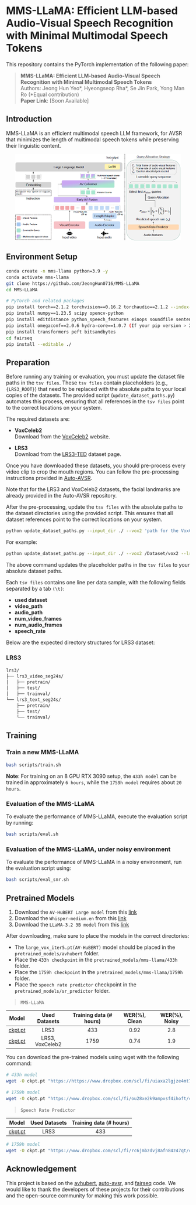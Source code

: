 # MMS-LLaMA: Efficient LLM-based Audio-Visual Speech Recognition with Minimal Multimodal Speech Tokens

This repository contains the PyTorch implementation of the following paper:
> **MMS-LLaMA: Efficient LLM-based Audio-Visual Speech Recognition with Minimal Multimodal Speech Tokens**<be>
><br>
> Authors: Jeong Hun Yeo*, Hyeongseop Rha*, Se Jin Park, Yong Man Ro (*Equal contribution)<br>
> **Paper Link**: [Soon Available]

## Introduction
MMS-LLaMA is an efficient multimodal speech LLM framework, for AVSR that minimizes the length of multimodal speech tokens while preserving their linguistic content.
<div align="center"><img width="90%" src="image.png?raw=true" /></div>



## Environment Setup
```bash
conda create -n mms-llama python=3.9 -y
conda activate mms-llama
git clone https://github.com/JeongHun0716/MMS-LLaMA
cd MMS-LLaMA
```
```bash
# PyTorch and related packages
pip install torch==2.1.2 torchvision==0.16.2 torchaudio==2.1.2 --index-url https://download.pytorch.org/whl/cu121
pip install numpy==1.23.5 scipy opencv-python
pip install editdistance python_speech_features einops soundfile sentencepiece tqdm tensorboard unidecode librosa
pip install omegaconf==2.0.6 hydra-core==1.0.7 (If your pip version > 24.1, please run "python3 -m pip install --upgrade pip==24.0")
pip install transformers peft bitsandbytes
cd fairseq
pip install --editable ./
```

## Preparation
Before running any training or evaluation, you must update the dataset file paths in the ```tsv files```. These ```tsv files``` contain placeholders (e.g., ```{LRS3_ROOT}```) that need to be replaced with the absolute paths to your local copies of the datasets. The provided script (```update_dataset_paths.py```) automates this process, ensuring that all references in the ```tsv files``` point to the correct locations on your system.

The required datasets are:

* **VoxCeleb2**  
  Download from the [VoxCeleb2](https://www.robots.ox.ac.uk/~vgg/data/voxceleb/vox2.html) website.

* **LRS3**  
  Download from the [LRS3-TED](https://mmai.io/datasets/lip_reading/) dataset page.

Once you have downloaded these datasets, you should pre-process every video clip to crop the mouth regions. You can follow the pre-processing instructions provided in [Auto-AVSR](https://github.com/mpc001/auto_avsr/tree/main/preparation).

Note that for the LRS3 and VoxCeleb2 datasets, the facial landmarks are already provided in the Auto-AVSR repository.

After the pre-processing, update the ```tsv files``` with the absolute paths to the dataset directories using the provided script. This ensures that all dataset references point to the correct locations on your system.


```bash
python update_dataset_paths.py --input_dir ./ --vox2 'path for the VoxCeleb2 dataset' --lrs3 'path for the LRS3 dataset' 
```

For example:
```bash
python update_dataset_paths.py --input_dir ./ --vox2 /Dataset/vox2 --lrs3 /Dataset/lrs3
```

The above command updates the placeholder paths in the ```tsv files``` to your absolute dataset paths.

Each ```tsv files``` contains one line per data sample, with the following fields separated by a tab ```(\t)```:

* **used dataset**
* **video_path**
* **audio_path**
* **num_video_frames**
* **num_audio_frames**    
* **speech_rate**

Below are the expected directory structures for LRS3 dataset:

### LRS3
```
lrs3/
├── lrs3_video_seg24s/              
│   ├── pretrain/
│   ├── test/
│   ├── trainval/            
└── lrs3_text_seg24s/
    ├── pretrain/
    ├── test/
    └── trainval/    
```


## Training
### Train a new MMS-LLaMA

```bash
bash scripts/train.sh
```

**Note**: For training on an 8 GPU RTX 3090 setup, the `433h model` can be trained in approximately `6 hours`, while the `1759h model` requires about `20 hours`.


### Evaluation of the MMS-LLaMA
To evaluate the performance of MMS-LLaMA, execute the evaluation script by running:

```bash
bash scripts/eval.sh
```

### Evaluation of the MMS-LLaMA, under noisy environment
To evaluate the performance of MMS-LLaMA in a noisy environment, run the evaluation script using:

```bash
bash scripts/eval_snr.sh
```


## Pretrained Models
1. Download the ```AV-HuBERT Large model``` from this [link](https://github.com/facebookresearch/av_hubert) 
2. Download the ```Whisper-medium.en``` from this [link](https://huggingface.co/openai/whisper-medium.en) 
3. Download the ```LLaMA-3.2 3B model``` from this [link](https://huggingface.co/meta-llama/Llama-3.2-3B)

After downloading, make sure to place the models in the correct directories:
- The `large_vox_iter5.pt(AV-HuBERT)` model should be placed in the `pretrained_models/avhubert` folder.
- Place the `433h checkpoint` in the `pretrained_models/mms-llama/433h` folder.
- Place the `1759h checkpoint` in the `pretrained_models/mms-llama/1759h` folder.
- Place the `speech rate predictor` checkpoint in the `pretrained_models/sr_predictor` folder.

> ```MMS-LLaMA```

| Model         | Used Datasets  | Training data (# hours)   | WER(\%), Clean  | WER(\%), Noisy | 
|--------------|:----------:|:------------------:|:------------------:|:------------------:|
| [ckpt.pt](https://www.dropbox.com/scl/fi/uiaxa2lgjze4mt7tdi5wu/checkpoint_best.pt?rlkey=o62sc6ann8xm3gpkyj4yk3rwe&st=s5q385op&dl=1) |       LRS3       |       433       |       0.92       |      2.8       |
| [ckpt.pt](https://www.dropbox.com/scl/fi/ou28xe2k9ampxsf4ihoft/checkpoint_best.pt?rlkey=a4q1qgigodhrgwqi9lgsalj7f&st=ga8z79vc&dl=1) |       LRS3, VoxCeleb2       |       1759       |       0.74       | 1.9   |

You can download the pre-trained models using wget with the following command:

```bash
# 433h model
wget -O ckpt.pt "https://https://www.dropbox.com/scl/fi/uiaxa2lgjze4mt7tdi5wu/checkpoint_best.pt?rlkey=o62sc6ann8xm3gpkyj4yk3rwe&st=s5q385op&dl=1"
```

```bash
# 1759h model
wget -O ckpt.pt "https://www.dropbox.com/scl/fi/ou28xe2k9ampxsf4ihoft/checkpoint_best.pt?rlkey=a4q1qgigodhrgwqi9lgsalj7f&st=ga8z79vc&dl=1"
```



> ```Speech Rate Predictor```

| Model         | Used Datasets  | Training data (# hours)   |
|--------------|:----------:|:------------------:|
| [ckpt.pt](https://www.dropbox.com/scl/fi/rc6jmbzdvj8afn84z47qt/checkpoint.pt?rlkey=aoa0ifkdydgm9gjmt2ljwpgrc&st=we9qoqtb&dl=1) |       LRS3       |       433       |

```bash
# 1759h model
wget -O ckpt.pt "https://www.dropbox.com/scl/fi/rc6jmbzdvj8afn84z47qt/checkpoint.pt?rlkey=aoa0ifkdydgm9gjmt2ljwpgrc&st=we9qoqtb&dl=1"
```


## Acknowledgement
This project is based on the [avhubert](https://github.com/facebookresearch/av_hubert), [auto-avsr](https://github.com/mpc001/auto_avsr), and [fairseq](https://github.com/facebookresearch/fairseq) code. We would like to thank the developers of these projects for their contributions and the open-source community for making this work possible.

